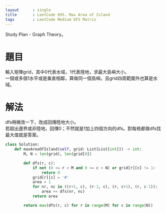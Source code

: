```yaml
---
layout      : single
title       : LeetCode 695. Max Area of Island
tags 		: LeetCode Medium DFS Matrix
---
```

Study Plan - Graph Theory。  

# 題目
輸入矩陣grid，其中0代表水域，1代表陸地，求最大島嶼大小。  
一個或多個1水平或是垂直相鄰，算做同一個島嶼。且grid四周範圍外也算是水域。

# 解法
dfs稍微改一下，改成回傳陸地大小。  
若超出邊界或非陸地，回傳0；不然就是1加上四個方向的dfs。對每格都做dfs找最大值就是答案。

```python
class Solution:
    def maxAreaOfIsland(self, grid: List[List[int]]) -> int:
        M, N = len(grid), len(grid[0])

        def dfs(r, c):
            if not (0 <= r < M and 0 <= c < N) or grid[r][c] != 1:
                return 0
            grid[r][c] = '#'
            area = 1
            for nr, nc in ((r+1, c), (r-1, c), (r, c+1), (r, c-1)):
                area += dfs(nr, nc)
            return area

        return max(dfs(r, c) for r in range(M) for c in range(N))
```
